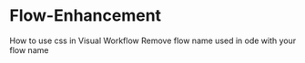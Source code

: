 Flow-Enhancement
================

How to use css in Visual Workflow
 Remove flow name used in ode with your flow name
